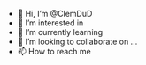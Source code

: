 - 👋 Hi, I’m @ClemDuD
- 👀 I’m interested in 
- 🌱 I’m currently learning 
- 💞️ I’m looking to collaborate on ...
- 📫 How to reach me 




